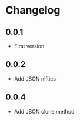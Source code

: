 # Changelog

## 0.0.1

* First version

## 0.0.2

* Add JSON nifties

## 0.0.4

* Add JSON clone method
